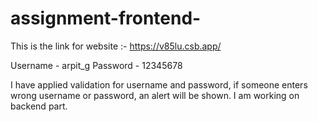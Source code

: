 # assignment-frontend-

This is the link for website :- https://v85lu.csb.app/

Username - arpit_g
Password - 12345678

I have applied validation for username and password, if someone enters wrong username or password, an alert will be shown.
I am working on backend part.
